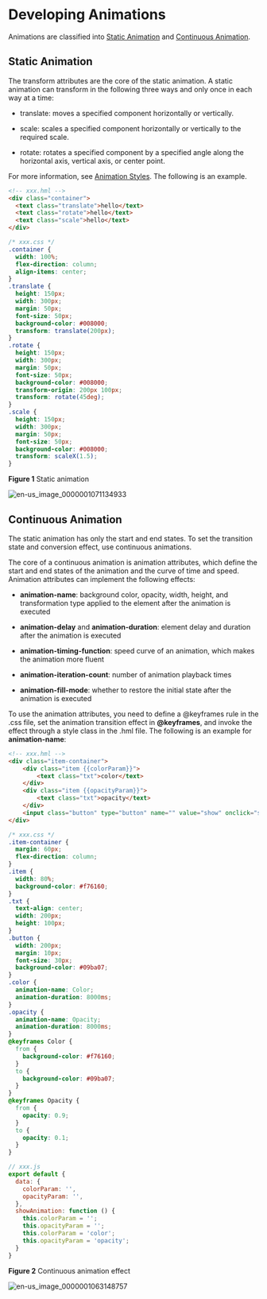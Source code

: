 # Developing Animations

<!--Kit: ArkUI-->
<!--Subsystem: ArkUI-->
<!--Owner: @CCFFWW-->
<!--Designer: @yangfan229-->
<!--Tester: @lxl007-->
<!--Adviser: @HelloCrease-->

Animations are classified into [Static Animation](#static-animation) and [Continuous Animation](#continuous-animation).


## Static Animation

The transform attributes are the core of the static animation. A static animation can transform in the following three ways and only once in each way at a time:

- translate: moves a specified component horizontally or vertically.

- scale: scales a specified component horizontally or vertically to the required scale.

- rotate: rotates a specified component by a specified angle along the horizontal axis, vertical axis, or center point.

For more information, see [Animation Styles](../reference/apis-arkui/arkui-js/js-components-common-animation.md). The following is an example.

```html
<!-- xxx.hml -->
<div class="container">
  <text class="translate">hello</text>
  <text class="rotate">hello</text>
  <text class="scale">hello</text>
</div>
```

```css
/* xxx.css */
.container {
  width: 100%;
  flex-direction: column;
  align-items: center;
}
.translate {
  height: 150px;
  width: 300px;
  margin: 50px;
  font-size: 50px;
  background-color: #008000;
  transform: translate(200px);
}
.rotate {
  height: 150px;
  width: 300px;
  margin: 50px;
  font-size: 50px;
  background-color: #008000;
  transform-origin: 200px 100px;
  transform: rotate(45deg);
}
.scale {
  height: 150px;
  width: 300px;
  margin: 50px;
  font-size: 50px;
  background-color: #008000;
  transform: scaleX(1.5);
}
```

**Figure 1** Static animation

![en-us_image_0000001071134933](figures/en-us_image_0000001071134933.png)


## Continuous Animation

The static animation has only the start and end states. To set the transition state and conversion effect, use continuous animations.

The core of a continuous animation is animation attributes, which define the start and end states of the animation and the curve of time and speed. Animation attributes can implement the following effects:

- **animation-name**: background color, opacity, width, height, and transformation type applied to the element after the animation is executed

- **animation-delay** and **animation-duration**: element delay and duration after the animation is executed

- **animation-timing-function**: speed curve of an animation, which makes the animation more fluent

- **animation-iteration-count**: number of animation playback times

- **animation-fill-mode**: whether to restore the initial state after the animation is executed

To use the animation attributes, you need to define a @keyframes rule in the .css file, set the animation transition effect in **@keyframes**, and invoke the effect through a style class in the .hml file. The following is an example for **animation-name**:

```html
<!-- xxx.hml -->
<div class="item-container">
    <div class="item {{colorParam}}">
        <text class="txt">color</text>
    </div>
    <div class="item {{opacityParam}}">
        <text class="txt">opacity</text>
    </div>
    <input class="button" type="button" name="" value="show" onclick="showAnimation"/>
</div>
```

```css
/* xxx.css */
.item-container {
  margin: 60px;
  flex-direction: column;
}
.item {
  width: 80%;
  background-color: #f76160;
}
.txt {
  text-align: center;
  width: 200px;
  height: 100px;
}
.button {
  width: 200px;
  margin: 10px;
  font-size: 30px;
  background-color: #09ba07;
}
.color {
  animation-name: Color;
  animation-duration: 8000ms;
}
.opacity {
  animation-name: Opacity;
  animation-duration: 8000ms;
}
@keyframes Color {
  from {
    background-color: #f76160;
  }
  to {
    background-color: #09ba07;
  }
}
@keyframes Opacity {
  from {
    opacity: 0.9;
  }
  to {
    opacity: 0.1;
  }
}
```

```js
// xxx.js
export default {
  data: {
    colorParam: '',
    opacityParam: '',
  },
  showAnimation: function () {
    this.colorParam = '';
    this.opacityParam = '';
    this.colorParam = 'color';
    this.opacityParam = 'opacity';
  }
}
```

**Figure 2** Continuous animation effect

![en-us_image_0000001063148757](figures/en-us_image_0000001063148757.gif)
